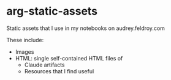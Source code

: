 # arg-static-assets

Static assets that I use in my notebooks on audrey.feldroy.com

These include:

* Images
* HTML: single self-contained HTML files of
    * Claude artifacts
    * Resources that I find useful
